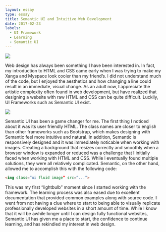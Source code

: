 ```yaml
---
layout: essay
type: essay
title: Semantic UI and Intuitive Web Development
date: 2017-02-23
labels:
  - UI Framework
  - Learning
  - Semantic UI
---
```


<img class="ui medium left floated image" src="https://pace.oregonstate.edu/sites/default/files/styles/course_banner_large/public/images/course/cover/pace-oregon-state-web-design-development-certificate.jpg?itok=eHaM8IrN">
<p>Web design has always been something I have been interested in. In fact, my introduction to HTML and CSS came early when I was trying to make my Xanga and Myspace look cooler than my friend’s. I did not understand much of the code, but I enjoyed the aesthetics and how changing a line could result in an immediate, visual change. As an adult now, I appreciate the artistic complexity often found in web development, but have realized that designing a website with raw HTML and CSS can be quite difficult. Luckily, UI Frameworks such as Semantic UI exist.</p> 
<img class="ui medium right floated image" src="http://semantic-ui.com/images/devices.png">
<p>Semantic UI has been a game changer for me. The first thing I noticed about it was its user friendly HTML. The class names are closer to english than other frameworks such as Bootstrap, which makes designing with Semantic feel more intuitive and natural.  In addition, Semantic is responsively designed and it was immediately noticable when working with images. Creating a background that resizes correctly and smoothly when a browser window is expanded or reduced was a challenge that I initially faced when working with HTML and CSS. While I eventually found multiple solutions, they were all relatively complicated. Semantic, on the other hand, allowed me to accomplish this with the following code:</p> 
  
```html
<img class=”ui fluid image” src=”...”>
```
<p>This was my first “lightbulb” moment since I started working with the framework. The learning process was also eased due to excellent documentation that provided common examples along with source code. I went from not having a clue where to start to being able to visually replicate professionally developed websites in a short amount of time. While I know that it will be awhile longer until I can design fully functional websites, Semantic UI has given me a place to start, the confidence to continue learning, and has rekindled my interest in web design.</p> 

